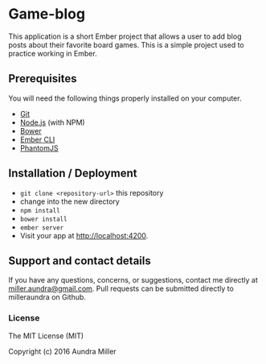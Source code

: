 # Game-blog

This application is a short Ember project that allows a user to add blog posts about their favorite board games. This is a simple project used to practice working in Ember.

## Prerequisites

You will need the following things properly installed on your computer.

* [Git](http://git-scm.com/)
* [Node.js](http://nodejs.org/) (with NPM)
* [Bower](http://bower.io/)
* [Ember CLI](http://www.ember-cli.com/)
* [PhantomJS](http://phantomjs.org/)

## Installation / Deployment

* `git clone <repository-url>` this repository
* change into the new directory
* `npm install`
* `bower install`
* `ember server`
* Visit your app at [http://localhost:4200](http://localhost:4200).

## Support and contact details

If you have any questions, concerns, or suggestions, contact me directly at miller.aundra@gmail.com. Pull requests can be submitted directly to milleraundra on Github.

### License

The MIT License (MIT)

Copyright (c) 2016 Aundra Miller
